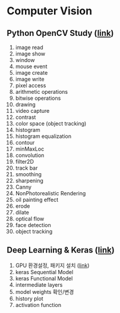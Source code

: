 # Computer Vision

## Python OpenCV Study ([link](./opencv/))

1. image read
2. image show
3. window
4. mouse event
5. image create
6. image write
7. pixel access
8. arithmetic operations
9. bitwise operations
10. drawing
11. video capture
12. contrast
13. color space (object tracking)
14. histogram
15. histogram equalization
16. contour
17. minMaxLoc
18. convolution
19. filter2D
20. track bar
21. smoothing
22. sharpening
23. Canny
24. NonPhotorealistic Rendering
25. oil painting effect
26. erode
27. dilate
28. optical flow
29. face detection
30. object tracking

## Deep Learning & Keras ([link](./keras/))

01. GPU 환경설정, 패키지 설치 ([link](computer_vision_project.md))
02. keras Sequential Model
03. keras Functional Model
04. intermediate layers
05. model weights 확인/변경
06. history plot
07. activation function
